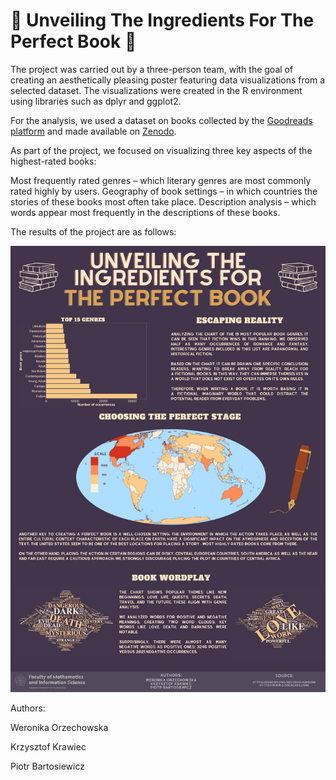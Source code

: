 # :book: Unveiling The Ingredients For The Perfect Book :book:

The project was carried out by a three-person team, with the goal of creating an aesthetically pleasing poster featuring data visualizations from a selected dataset. The visualizations were created in the R environment using libraries such as dplyr and ggplot2.

For the analysis, we used a dataset on books collected by the [Goodreads platform](https://www.goodreads.com) and made available on [Zenodo](https://zenodo.org/records/4265096).

As part of the project, we focused on visualizing three key aspects of the highest-rated books:

Most frequently rated genres – which literary genres are most commonly rated highly by users.
Geography of book settings – in which countries the stories of these books most often take place.
Description analysis – which words appear most frequently in the descriptions of these books.

The results of the project are as follows:

![](./docs/poster.png)

Authors: 

Weronika Orzechowska

Krzysztof Krawiec

Piotr Bartosiewicz
